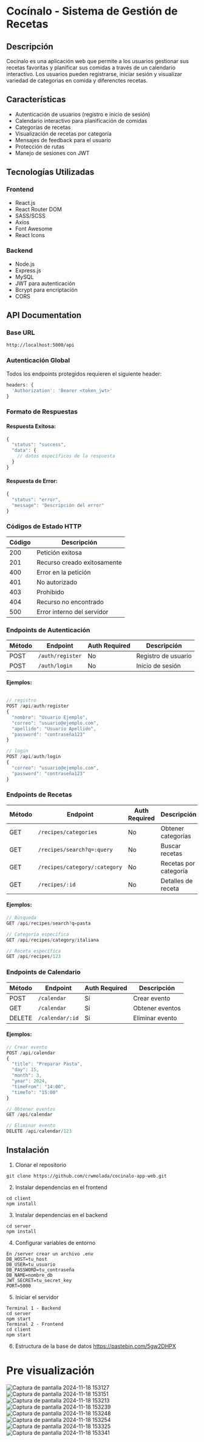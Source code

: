 # Cocínalo - Sistema de Gestión de Recetas

## Descripción
Cocínalo es una aplicación web que permite a los usuarios gestionar sus recetas favoritas y planificar sus comidas a través de un calendario interactivo. Los usuarios pueden registrarse, iniciar sesión y visualizar variedad de categorias en comida y diferenctes recetas.

## Características
- Autenticación de usuarios (registro e inicio de sesión)
- Calendario interactivo para planificación de comidas
- Categorías de recetas
- Visualización de recetas por categoría
- Mensajes de feedback para el usuario
- Protección de rutas
- Manejo de sesiones con JWT

## Tecnologías Utilizadas
### Frontend
- React.js
- React Router DOM
- SASS/SCSS
- Axios
- Font Awesome
- React Icons

### Backend
- Node.js
- Express.js
- MySQL
- JWT para autenticación
- Bcrypt para encriptación
- CORS

## API Documentation

### Base URL
```
http://localhost:5000/api
```

### Autenticación Global
Todos los endpoints protegidos requieren el siguiente header:
```javascript
headers: {
  'Authorization': 'Bearer <token_jwt>'
}
```

### Formato de Respuestas

#### Respuesta Exitosa:
```javascript
{
  "status": "success",
  "data": {
    // datos específicos de la respuesta
  }
}
```

#### Respuesta de Error:
```javascript
{
  "status": "error",
  "message": "Descripción del error"
}
```

### Códigos de Estado HTTP
| Código | Descripción |
|--------|-------------|
| 200 | Petición exitosa |
| 201 | Recurso creado exitosamente |
| 400 | Error en la petición |
| 401 | No autorizado |
| 403 | Prohibido |
| 404 | Recurso no encontrado |
| 500 | Error interno del servidor |

### Endpoints de Autenticación
| Método | Endpoint | Auth Required | Descripción |
|--------|----------|---------------|-------------|
| POST | `/auth/register` | No | Registro de usuario |
| POST | `/auth/login` | No | Inicio de sesión |

#### Ejemplos:
```javascript

// registro
POST /api/auth/register
{
  "nombre": "Usuario Ejemplo",
  "correo": "usuario@ejemplo.com",
  "apellido": "Usuario Apellido",
  "password": "contraseña123"
}

// login
POST /api/auth/login
{
  "correo": "usuario@ejemplo.com",
  "password": "contraseña123"
}
```

### Endpoints de Recetas
| Método | Endpoint | Auth Required | Descripción |
|--------|----------|---------------|-------------|
| GET | `/recipes/categories` | No | Obtener categorías |
| GET | `/recipes/search?q=:query` | No | Buscar recetas |
| GET | `/recipes/category/:category` | No | Recetas por categoría |
| GET | `/recipes/:id` | No | Detalles de receta |

#### Ejemplos:
```javascript
// Búsqueda
GET /api/recipes/search?q=pasta

// Categoría específica
GET /api/recipes/category/italiana

// Receta específica
GET /api/recipes/123
```

### Endpoints de Calendario
| Método | Endpoint | Auth Required | Descripción |
|--------|----------|---------------|-------------|
| POST | `/calendar` | Sí | Crear evento |
| GET | `/calendar` | Sí | Obtener eventos |
| DELETE | `/calendar/:id` | Sí | Eliminar evento |

#### Ejemplos:
```javascript
// Crear evento
POST /api/calendar
{
  "title": "Preparar Pasta",
  "day": 15,
  "month": 3,
  "year": 2024,
  "timeFrom": "14:00",
  "timeTo": "15:00"
}

// Obtener eventos
GET /api/calendar

// Eliminar evento
DELETE /api/calendar/123
```

## Instalación

1. Clonar el repositorio
```
git clone https://github.com/crwmolada/cocinalo-app-web.git
```
2. Instalar dependencias en el frontend
```
cd client
npm install
```
3. Instalar dependencias en el backend
```
cd server
npm install
```
4. Configurar variables de entorno
```
En /server crear un archivo .env
DB_HOST=tu_host
DB_USER=tu_usuario
DB_PASSWORD=tu_contraseña
DB_NAME=nombre_db
JWT_SECRET=tu_secret_key
PORT=5000
```
5. Iniciar el servidor
```
Terminal 1 - Backend
cd server
npm start
Terminal 2 - Frontend
cd client
npm start
```

6. Estructura de la base de datos
https://pastebin.com/5gw2DHPX

# Pre visualización

![Captura de pantalla 2024-11-18 153127](https://github.com/user-attachments/assets/2cdf4ab3-3e1a-468a-ae16-068b6d4c6c05)
![Captura de pantalla 2024-11-18 153151](https://github.com/user-attachments/assets/962737b2-59e3-402c-810d-d2c5825a2932)
![Captura de pantalla 2024-11-18 153213](https://github.com/user-attachments/assets/8e794026-0b91-465e-b37b-c595ea632aa5)
![Captura de pantalla 2024-11-18 153239](https://github.com/user-attachments/assets/61240d5c-b31b-4fed-832f-ab621284fcaa)
![Captura de pantalla 2024-11-18 153248](https://github.com/user-attachments/assets/19700f52-5643-420d-b21e-5a9a396bc1a6)
![Captura de pantalla 2024-11-18 153254](https://github.com/user-attachments/assets/6ce1780c-c490-441f-9770-b858435b61e3)
![Captura de pantalla 2024-11-18 153325](https://github.com/user-attachments/assets/bd8b50b0-1714-4730-8747-b70848fd0c96)
![Captura de pantalla 2024-11-18 153341](https://github.com/user-attachments/assets/6877c59e-dac5-466c-b964-f012842f05ec)



















